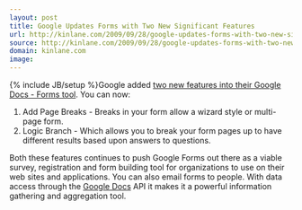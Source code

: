 ```yaml
---
layout: post
title: Google Updates Forms with Two New Significant Features
url: http://kinlane.com/2009/09/28/google-updates-forms-with-two-new-significant-features/
source: http://kinlane.com/2009/09/28/google-updates-forms-with-two-new-significant-features/
domain: kinlane.com
image: 
---
```

{% include JB/setup %}Google added <a href="http://googleenterprise.blogspot.com/2009/09/add-page-break-and-go-to-page-in-forms.html">two new features into their Google Docs - Forms tool</a>. You can now:
<ol class="mainlist">
     <li>Add Page Breaks - Breaks in your form allow a wizard style or multi-page form.
     </li>
     <li>Logic Branch - Which allows you to break your form pages up to have different results based upon answers to questions.
     </li>
</ol>Both these features continues to push Google Forms out there as a viable survey, registration and form building tool for organizations to use on their web sites and applications. You can also email forms to people. With data access through the <a class="zem_slink" title="Google Docs" rel="homepage" href="http://docs.google.com">Google Docs</a> API it makes it a powerful information gathering and aggregation tool.